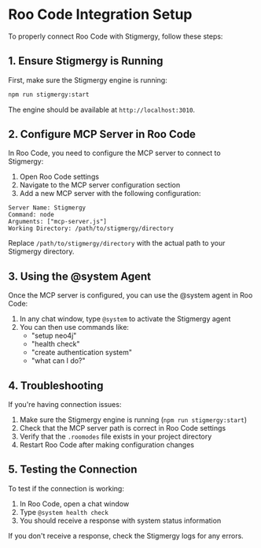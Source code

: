 # Roo Code Integration Setup

To properly connect Roo Code with Stigmergy, follow these steps:

## 1. Ensure Stigmergy is Running

First, make sure the Stigmergy engine is running:

```bash
npm run stigmergy:start
```

The engine should be available at `http://localhost:3010`.

## 2. Configure MCP Server in Roo Code

In Roo Code, you need to configure the MCP server to connect to Stigmergy:

1. Open Roo Code settings
2. Navigate to the MCP server configuration section
3. Add a new MCP server with the following configuration:

```
Server Name: Stigmergy
Command: node
Arguments: ["mcp-server.js"]
Working Directory: /path/to/stigmergy/directory
```

Replace `/path/to/stigmergy/directory` with the actual path to your Stigmergy directory.

## 3. Using the @system Agent

Once the MCP server is configured, you can use the @system agent in Roo Code:

1. In any chat window, type `@system` to activate the Stigmergy agent
2. You can then use commands like:
   - "setup neo4j"
   - "health check"
   - "create authentication system"
   - "what can I do?"

## 4. Troubleshooting

If you're having connection issues:

1. Make sure the Stigmergy engine is running (`npm run stigmergy:start`)
2. Check that the MCP server path is correct in Roo Code settings
3. Verify that the `.roomodes` file exists in your project directory
4. Restart Roo Code after making configuration changes

## 5. Testing the Connection

To test if the connection is working:

1. In Roo Code, open a chat window
2. Type `@system health check`
3. You should receive a response with system status information

If you don't receive a response, check the Stigmergy logs for any errors.